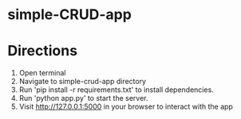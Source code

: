 # simple-CRUD-app

# Directions

1. Open terminal
2. Navigate to simple-crud-app directory
3. Run 'pip install -r requirements.txt' to install dependencies.
4. Run 'python app.py' to start the server.
5. Visit http://127.0.0.1:5000 in your browser to interact with the app
